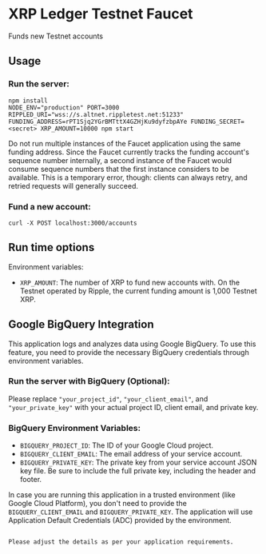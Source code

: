 # XRP Ledger Testnet Faucet

Funds new Testnet accounts

## Usage

### Run the server:

````
npm install
NODE_ENV="production" PORT=3000 RIPPLED_URI="wss://s.altnet.rippletest.net:51233" FUNDING_ADDRESS=rPT1Sjq2YGrBMTttX4GZHjKu9dyfzbpAYe FUNDING_SECRET=<secret> XRP_AMOUNT=10000 npm start
````

Do not run multiple instances of the Faucet application using the same funding address. Since the Faucet currently tracks the funding account's sequence number internally, a second instance of the Faucet would consume sequence numbers that the first instance considers to be available. This is a temporary error, though: clients can always retry, and retried requests will generally succeed.

### Fund a new account:

```
curl -X POST localhost:3000/accounts
```


## Run time options

Environment variables:

- `XRP_AMOUNT`: The number of XRP to fund new accounts with. On the Testnet operated by Ripple, the current funding amount is 1,000 Testnet XRP.


## Google BigQuery Integration

This application logs and analyzes data using Google BigQuery. To use this feature, you need to provide the necessary BigQuery credentials through environment variables.

### Run the server with BigQuery (Optional):

Please replace `"your_project_id"`, `"your_client_email"`, and `"your_private_key"` with your actual project ID, client email, and private key.

### BigQuery Environment Variables:

- `BIGQUERY_PROJECT_ID`: The ID of your Google Cloud project.
- `BIGQUERY_CLIENT_EMAIL`: The email address of your service account.
- `BIGQUERY_PRIVATE_KEY`: The private key from your service account JSON key file. Be sure to include the full private key, including the header and footer.

In case you are running this application in a trusted environment (like Google Cloud Platform), you don't need to provide the `BIGQUERY_CLIENT_EMAIL` and `BIGQUERY_PRIVATE_KEY`. The application will use Application Default Credentials (ADC) provided by the environment.
```

Please adjust the details as per your application requirements.


